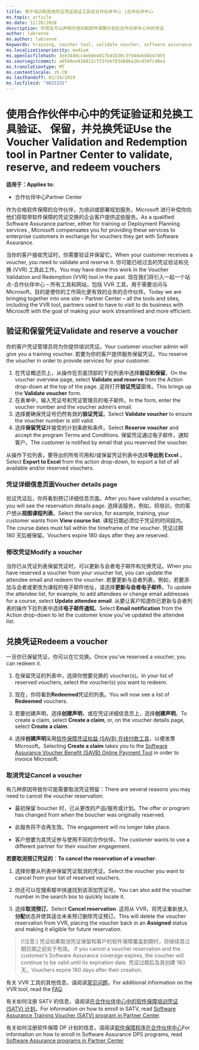 ```yaml
---
title: 用于培训和其他凭证凭证验证工具在合作伙伴中心 |合作伙伴中心
ms.topic: article
ms.date: 12/20/2018
description: 你现在可以声明为培训和软件保障计划在合作伙伴中心中的凭证
author: labrenne
ms.author: labrenne
Keywords: training, voucher tool, validate voucher, software assurance claims, DPS, SATV
ms.localizationpriority: medium
ms.openlocfilehash: 3ee3449cc4ebde4417bd1b30c3f944ebdbb47d55
ms.sourcegitcommit: a05b0ee016812cf33febf83d896a20cd39fcd8e1
ms.translationtype: MT
ms.contentlocale: zh-CN
ms.lasthandoff: 01/24/2019
ms.locfileid: "9025331"
---
```

# <a name="use-the-voucher-validation-and-redemption-tool-in-partner-center-to-validate-reserve-and-redeem-vouchers"></a><span data-ttu-id="f95e0-103">使用合作伙伴中心中的凭证验证和兑换工具验证、 保留，并兑换凭证</span><span class="sxs-lookup"><span data-stu-id="f95e0-103">Use the Voucher Validation and Redemption tool in Partner Center to validate, reserve, and redeem vouchers</span></span> 

**<span data-ttu-id="f95e0-104">适用于：</span><span class="sxs-lookup"><span data-stu-id="f95e0-104">Applies to:</span></span>**

- <span data-ttu-id="f95e0-105">合作伙伴中心</span><span class="sxs-lookup"><span data-stu-id="f95e0-105">Partner Center</span></span>

<span data-ttu-id="f95e0-106">作为合格软件保障的合作伙伴，为培训或部署规划服务，Microsoft 进行补偿你向他们获取带软件保障的凭证交换的企业客户提供这些服务。</span><span class="sxs-lookup"><span data-stu-id="f95e0-106">As a qualified Software Assurance partner, either for training or Deployment Planning services , Microsoft compensates you for providing these services to enterprise customers in exchange for vouchers they get with Software Assurance.</span></span>

<span data-ttu-id="f95e0-107">当你的客户接收凭证时，你需要验证并保留它。</span><span class="sxs-lookup"><span data-stu-id="f95e0-107">When your customer receives a voucher, you need to validate and reserve it.</span></span> <span data-ttu-id="f95e0-108">你可能已经过去的凭证验证和兑换 (VVR) 工具此工作。</span><span class="sxs-lookup"><span data-stu-id="f95e0-108">You may have done this work in the Voucher Validation and Redemption (VVR) tool in the past.</span></span> <span data-ttu-id="f95e0-109">现在我们将引入一起一个站点-合作伙伴中心 – 所有工具和网站，包括 VVR 工具，用于需要访问与 Microsoft，目的是使你的工作简化更有效的业务的合作伙伴。</span><span class="sxs-lookup"><span data-stu-id="f95e0-109">Today we are bringing together into one site – Partner Center – all the tools and sites, including the VVR tool, partners used to have to visit to do business with Microsoft with the goal of making your work streamlined and more efficient.</span></span>

## <a name="validate-and-reserve-a-voucher"></a><span data-ttu-id="f95e0-110">验证和保留凭证</span><span class="sxs-lookup"><span data-stu-id="f95e0-110">Validate and reserve a voucher</span></span>

<span data-ttu-id="f95e0-111">你的客户凭证管理员将为你提供培训凭证。</span><span class="sxs-lookup"><span data-stu-id="f95e0-111">Your customer voucher admin will give you a training voucher.</span></span> <span data-ttu-id="f95e0-112">若要为你的客户提供服务保留凭证。</span><span class="sxs-lookup"><span data-stu-id="f95e0-112">You reserve the voucher in order to provide services for your customer.</span></span>

1. <span data-ttu-id="f95e0-113">在凭证概述页上，从操作在页面顶部的下拉列表中选择**验证和保留**。</span><span class="sxs-lookup"><span data-stu-id="f95e0-113">On the voucher overview page, select **Validate and reserve** from the Action drop-down at the top of the page.</span></span> <span data-ttu-id="f95e0-114">这将打开**验证凭证**窗体。</span><span class="sxs-lookup"><span data-stu-id="f95e0-114">This brings up the **Validate voucher** form.</span></span>
2. <span data-ttu-id="f95e0-115">在表单中，输入凭证号和凭证管理员的电子邮件。</span><span class="sxs-lookup"><span data-stu-id="f95e0-115">In the form, enter the voucher number and the voucher admin’s email.</span></span>
3. <span data-ttu-id="f95e0-116">选择要确保凭证号仍然有效的**验证凭证**。</span><span class="sxs-lookup"><span data-stu-id="f95e0-116">Select **Validate voucher** to ensure the voucher number is still valid.</span></span>
4. <span data-ttu-id="f95e0-117">选择**保留凭证**并接受的计划条款和条件。</span><span class="sxs-lookup"><span data-stu-id="f95e0-117">Select **Reserve voucher** and accept the program Terms and Conditions.</span></span> <span data-ttu-id="f95e0-118">保留凭证通过电子邮件，通知客户。</span><span class="sxs-lookup"><span data-stu-id="f95e0-118">The customer is notified by email that you reserved the voucher.</span></span>

<span data-ttu-id="f95e0-119">从操作下拉列表，要导出的所有可用和/或保留凭证列表中选择**导出到 Excel** 。</span><span class="sxs-lookup"><span data-stu-id="f95e0-119">Select **Export to Excel** from the action drop-down, to export a list of all available and/or reserved vouchers.</span></span>

### <a name="voucher-details-page"></a><span data-ttu-id="f95e0-120">凭证详细信息页面</span><span class="sxs-lookup"><span data-stu-id="f95e0-120">Voucher details page</span></span>

<span data-ttu-id="f95e0-121">验证凭证后，你将看到预订详细信息页面。</span><span class="sxs-lookup"><span data-stu-id="f95e0-121">After you have validated a voucher, you will see the reservation details page.</span></span> <span data-ttu-id="f95e0-122">选择该服务，例如，将培训，你的客户想从**视图课程列表**。</span><span class="sxs-lookup"><span data-stu-id="f95e0-122">Select the service, for example, training, your customer wants from **View course list**.</span></span>
<span data-ttu-id="f95e0-123">课程日期必须位于凭证的时间段内。</span><span class="sxs-lookup"><span data-stu-id="f95e0-123">The course dates must fall within the timeframe of the voucher.</span></span> <span data-ttu-id="f95e0-124">凭证过期 180 天后被保留。</span><span class="sxs-lookup"><span data-stu-id="f95e0-124">Vouchers expire 180 days after they are reserved.</span></span>

### <a name="modify-a-voucher"></a><span data-ttu-id="f95e0-125">修改凭证</span><span class="sxs-lookup"><span data-stu-id="f95e0-125">Modify a voucher</span></span>

<span data-ttu-id="f95e0-126">当你已从凭证列表保留凭证时，可以更新与会者电子邮件和兑换凭证。</span><span class="sxs-lookup"><span data-stu-id="f95e0-126">When you have reserved a voucher from your voucher list, you can update the attendee email and redeem the voucher.</span></span> <span data-ttu-id="f95e0-127">若要更新与会者列表，例如，若要添加与会者或更改为课程的电子邮件地址，请选择**更新与会者电子邮件**。</span><span class="sxs-lookup"><span data-stu-id="f95e0-127">To update the attendee list, for example, to add attendees or change email addresses for a course, select **Update attendee email**.</span></span> <span data-ttu-id="f95e0-128">从要让客户知道你已更新与会者列表的操作下拉列表中选择**电子邮件通知**。</span><span class="sxs-lookup"><span data-stu-id="f95e0-128">Select **Email notification** from the Action drop-down to let the customer know you’ve updated the attendee list.</span></span>

## <a name="redeem-a-voucher"></a><span data-ttu-id="f95e0-129">兑换凭证</span><span class="sxs-lookup"><span data-stu-id="f95e0-129">Redeem a voucher</span></span>

<span data-ttu-id="f95e0-130">一旦你已保留凭证，你可以在它兑换。</span><span class="sxs-lookup"><span data-stu-id="f95e0-130">Once you've reserved a voucher, you can redeem it.</span></span> 

1. <span data-ttu-id="f95e0-131">在保留凭证的列表中，选择你想要兑换的 voucher(s)。</span><span class="sxs-lookup"><span data-stu-id="f95e0-131">In your list of reserved vouchers, select the voucher(s) you want to redeem.</span></span> 
2. <span data-ttu-id="f95e0-132">现在，你将看到**Redeemed**凭证的列表。</span><span class="sxs-lookup"><span data-stu-id="f95e0-132">You will now see a list of **Redeemed** vouchers.</span></span>

4. <span data-ttu-id="f95e0-133">若要创建声明，选择**创建声明**，或在凭证详细信息页上，选择**创建声明**。</span><span class="sxs-lookup"><span data-stu-id="f95e0-133">To create a claim, select **Create a claim**, or, on the voucher details page, select **Create a claim**.</span></span>

5. <span data-ttu-id="f95e0-134">选择**创建声明**采用[软件保障凭证权益 (SAVB) 在线付款工具](https://planningservices.partners.extranet.microsoft.com/en/Pages/getpaid.aspx)，以便发票 Microsoft。</span><span class="sxs-lookup"><span data-stu-id="f95e0-134">Selecting **Create a claim** takes you to the [Software Assurance Voucher Benefit (SAVB) Online Payment Tool](https://planningservices.partners.extranet.microsoft.com/en/Pages/getpaid.aspx) in order to invoice Microsoft.</span></span>


### <a name="cancel-a-voucher"></a><span data-ttu-id="f95e0-135">取消凭证</span><span class="sxs-lookup"><span data-stu-id="f95e0-135">Cancel a voucher</span></span>

<span data-ttu-id="f95e0-136">有几种原因导致你可能需要取消凭证预留：</span><span class="sxs-lookup"><span data-stu-id="f95e0-136">There are several reasons you may need to cancel the voucher reservation:</span></span>

- <span data-ttu-id="f95e0-137">最初保留 boucher 时，已从更改的产品/服务或计划。</span><span class="sxs-lookup"><span data-stu-id="f95e0-137">The offer or program has changed from when the boucher was originally reserved.</span></span>

- <span data-ttu-id="f95e0-138">此服务将不会再生效。</span><span class="sxs-lookup"><span data-stu-id="f95e0-138">The engagement will no longer take place.</span></span>

- <span data-ttu-id="f95e0-139">客户想要为其凭证参与使用不同的合作伙伴。</span><span class="sxs-lookup"><span data-stu-id="f95e0-139">The customer wants to use a different partner for their voucher engagement.</span></span>

<span data-ttu-id="f95e0-140">**若要取消预订凭证的**：</span><span class="sxs-lookup"><span data-stu-id="f95e0-140">**To cancel the reservation of a voucher**:</span></span>

1. <span data-ttu-id="f95e0-141">选择你要从列表中保留凭证取消的凭证。</span><span class="sxs-lookup"><span data-stu-id="f95e0-141">Select the voucher you want to cancel from your list of reserved vouchers.</span></span>

2. <span data-ttu-id="f95e0-142">你还可以在搜索框中快速找到该添加凭证号。</span><span class="sxs-lookup"><span data-stu-id="f95e0-142">You can also add the voucher number in the search box to quickly locate it.</span></span> 

3. <span data-ttu-id="f95e0-143">选择**取消预订**。</span><span class="sxs-lookup"><span data-stu-id="f95e0-143">Select **Cancel reservation**.</span></span> <span data-ttu-id="f95e0-144">这将从 VVR，将凭证重新放入**分配**状态并使其适合未来预订删除凭证预订。</span><span class="sxs-lookup"><span data-stu-id="f95e0-144">This will delete the voucher reservation from VVR, placing the voucher back in an **Assigned** status and making it eligible for future reservation.</span></span>

>[!注意:]<span data-ttu-id="f95e0-145"> 凭证如果取消凭证保留和客户的软件保障覆盖到期时，将继续其过期日期之前处于有效。</span><span class="sxs-lookup"><span data-stu-id="f95e0-145"> If you cancel a voucher reservation and the customer’s Software Assurance coverage expires, the voucher will continue to be valid until its expiration date.</span></span> <span data-ttu-id="f95e0-146">凭证过期后及其创建 180 天。</span><span class="sxs-lookup"><span data-stu-id="f95e0-146">Vouchers expire 180 days after their creation.</span></span>

<span data-ttu-id="f95e0-147">有关 VVR 工具的其他信息，请阅读[常见问题](vvr-faq.md)。</span><span class="sxs-lookup"><span data-stu-id="f95e0-147">For additional information on the VVR tool, read the [FAQ](vvr-faq.md).</span></span>

<span data-ttu-id="f95e0-148">有关如何注册 SATV 的信息，请阅读[在合作伙伴中心中的软件保障培训凭证 (SATV) 计划](software-assurance-satv.md)。</span><span class="sxs-lookup"><span data-stu-id="f95e0-148">For information on how to enroll in SATV, read [Software Assurance Training Voucher (SATV) program in Partner Center](software-assurance-satv.md).</span></span>

<span data-ttu-id="f95e0-149">有关如何注册软件保障 DP 计划的信息，请阅读[软件保障程序在合作伙伴中心](software-assurance-dps.md)</span><span class="sxs-lookup"><span data-stu-id="f95e0-149">For information on how to enroll in Software Assurance DPS programs, read [Software Assurance programs in Partner Center](software-assurance-dps.md)</span></span>

